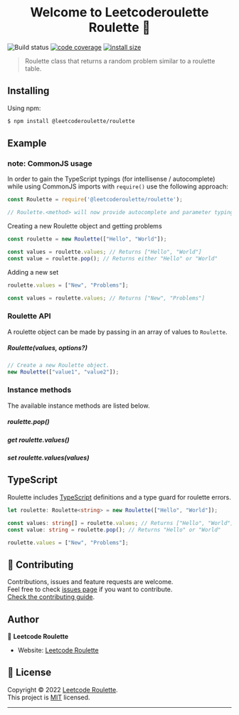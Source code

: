 <h1 align="center">Welcome to Leetcoderoulette Roulette 👋</h1>

![Build status](https://github.com/leetcode-roulette/roulette/actions/workflows/tests.yml/badge.svg)
[![code coverage](https://codecov.io/gh/leetcode-roulette/roulette/branch/master/graph/badge.svg)](https://codecov.io/gh/leetcode-roulette/roulette)
[![install size](https://packagephobia.com/badge?p=@leetcoderoulette/roulette)](https://packagephobia.com/result?p=@leetcoderoulette/roulette)

> Roulette class that returns a random problem similar to a roulette table.

## Installing

Using npm:

```bash
$ npm install @leetcoderoulette/roulette
```

## Example

### note: CommonJS usage
In order to gain the TypeScript typings (for intellisense / autocomplete) while using CommonJS imports with `require()` use the following approach:

```js
const Roulette = require('@leetcoderoulette/roulette');

// Roulette.<method> will now provide autocomplete and parameter typings
```

Creating a new Roulette object and getting problems

```js
const roulette = new Roulette(["Hello", "World"]);

const values = roulette.values; // Returns ["Hello", "World"]
const value = roulette.pop(); // Returns either "Hello" or "World"
```

Adding a new set

```js
roulette.values = ["New", "Problems"];

const values = roulette.values; // Returns ["New", "Problems"]
```

### Roulette API
A roulette object can be made by passing in an array of values to `Roulette`.

##### Roulette(values, options?)

```js
// Create a new Roulette object.
new Roulette(["value1", "value2"]);
```

### Instance methods

The available instance methods are listed below.

##### roulette.pop()
##### get roulette.values()
##### set roulette.values(values)

## TypeScript

Roulette includes [TypeScript](https://typescriptlang.org) definitions and a type guard for roulette errors.

```typescript
let roulette: Roulette<string> = new Roulette(["Hello", "World"]);

const values: string[] = roulette.values; // Returns ["Hello", "World"]
const value: string = roulette.pop(); // Returns "Hello" or "World"

roulette.values = ["New", "Problems"];
```

## 🤝 Contributing

Contributions, issues and feature requests are welcome.<br />
Feel free to check [issues page](https://github.com/leetcode-roulette/leetcode/issues) if you want to contribute.<br />
[Check the contributing guide](./CONTRIBUTING.md).<br />

## Author

👤 **Leetcode Roulette**

- Website: [Leetcode Roulette](https://leetcoderoulette.com)

## 📝 License

Copyright © 2022 [Leetcode Roulette](https://github.com/leetcode-roulette).<br />
This project is [MIT](https://github.com/leetcode-roulette/roulette/blob/master/LICENSE) licensed.

---